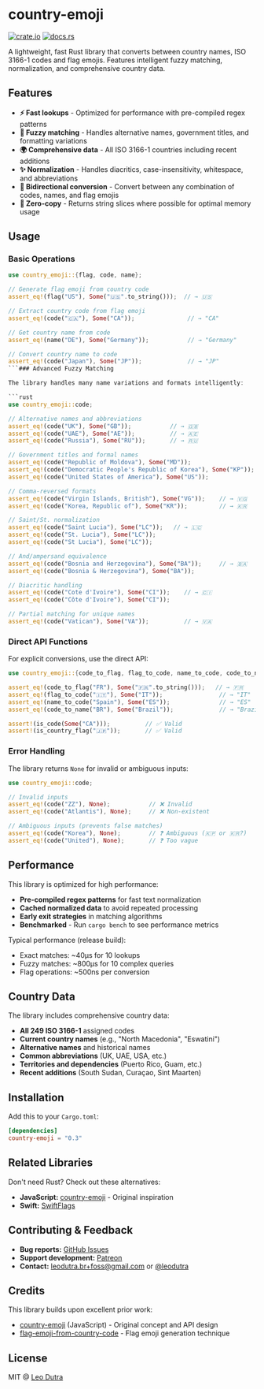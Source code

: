 # country-emoji

[![crate.io](https://img.shields.io/crates/v/country-emoji)](https://crates.io/crates/country-emoji)
[![docs.rs](https://img.shields.io/docsrs/country-emoji)](https://docs.rs/country-emoji)

A lightweight, fast Rust library that converts between country names, ISO 3166-1 codes and flag emojis. Features intelligent fuzzy matching, normalization, and comprehensive country data.

## Features

- **⚡ Fast lookups** - Optimized for performance with pre-compiled regex patterns
- **🧠 Fuzzy matching** - Handles alternative names, government titles, and formatting variations
- **🌍 Comprehensive data** - All ISO 3166-1 countries including recent additions
- **✨ Normalization** - Handles diacritics, case-insensitivity, whitespace, and abbreviations
- **🔄 Bidirectional conversion** - Convert between any combination of codes, names, and flag emojis
- **🚀 Zero-copy** - Returns string slices where possible for optimal memory usage

## Usage

### Basic Operations

```rust
use country_emoji::{flag, code, name};

// Generate flag emoji from country code
assert_eq!(flag("US"), Some("🇺🇸".to_string()));  // → 🇺🇸

// Extract country code from flag emoji  
assert_eq!(code("🇨🇦"), Some("CA"));               // → "CA"

// Get country name from code
assert_eq!(name("DE"), Some("Germany"));           // → "Germany"

// Convert country name to code  
assert_eq!(code("Japan"), Some("JP"));             // → "JP"
```### Advanced Fuzzy Matching

The library handles many name variations and formats intelligently:

```rust
use country_emoji::code;

// Alternative names and abbreviations
assert_eq!(code("UK"), Some("GB"));           // → 🇬🇧
assert_eq!(code("UAE"), Some("AE"));          // → 🇦🇪  
assert_eq!(code("Russia"), Some("RU"));       // → 🇷🇺

// Government titles and formal names
assert_eq!(code("Republic of Moldova"), Some("MD"));                        // → 🇲🇩
assert_eq!(code("Democratic People's Republic of Korea"), Some("KP"));      // → 🇰🇵
assert_eq!(code("United States of America"), Some("US"));                   // → 🇺🇸

// Comma-reversed formats
assert_eq!(code("Virgin Islands, British"), Some("VG"));    // → 🇻🇬
assert_eq!(code("Korea, Republic of"), Some("KR"));         // → 🇰🇷

// Saint/St. normalization  
assert_eq!(code("Saint Lucia"), Some("LC"));   // → 🇱🇨
assert_eq!(code("St. Lucia"), Some("LC"));     
assert_eq!(code("St Lucia"), Some("LC"));      

// And/ampersand equivalence
assert_eq!(code("Bosnia and Herzegovina"), Some("BA"));     // → 🇧🇦
assert_eq!(code("Bosnia & Herzegovina"), Some("BA"));       

// Diacritic handling
assert_eq!(code("Cote d'Ivoire"), Some("CI"));    // → 🇨🇮
assert_eq!(code("Côte d'Ivoire"), Some("CI"));    

// Partial matching for unique names
assert_eq!(code("Vatican"), Some("VA"));          // → 🇻🇦
```

### Direct API Functions

For explicit conversions, use the direct API:

```rust
use country_emoji::{code_to_flag, flag_to_code, name_to_code, code_to_name, is_code, is_country_flag};

assert_eq!(code_to_flag("FR"), Some("🇫🇷".to_string()));   // → 🇫🇷
assert_eq!(flag_to_code("🇮🇹"), Some("IT"));                // → "IT"
assert_eq!(name_to_code("Spain"), Some("ES"));              // → "ES"
assert_eq!(code_to_name("BR"), Some("Brazil"));             // → "Brazil"

assert!(is_code(Some("CA")));          // ✅ Valid
assert!(is_country_flag("🇯🇵"));       // ✅ Valid
```

### Error Handling

The library returns `None` for invalid or ambiguous inputs:

```rust
use country_emoji::code;

// Invalid inputs
assert_eq!(code("ZZ"), None);           // ❌ Invalid
assert_eq!(code("Atlantis"), None);     // ❌ Non-existent

// Ambiguous inputs (prevents false matches)
assert_eq!(code("Korea"), None);        // ❓ Ambiguous (🇰🇵 or 🇰🇷?)
assert_eq!(code("United"), None);       // ❓ Too vague
```

## Performance

This library is optimized for high performance:

- **Pre-compiled regex patterns** for fast text normalization
- **Cached normalized data** to avoid repeated processing
- **Early exit strategies** in matching algorithms
- **Benchmarked** - Run `cargo bench` to see performance metrics

Typical performance (release build):
- Exact matches: ~40μs for 10 lookups
- Fuzzy matches: ~800μs for 10 complex queries
- Flag operations: ~500ns per conversion

## Country Data

The library includes comprehensive country data:

- **All 249 ISO 3166-1** assigned codes
- **Current country names** (e.g., "North Macedonia", "Eswatini")
- **Alternative names** and historical names
- **Common abbreviations** (UK, UAE, USA, etc.)
- **Territories and dependencies** (Puerto Rico, Guam, etc.)
- **Recent additions** (South Sudan, Curaçao, Sint Maarten)

## Installation

Add this to your `Cargo.toml`:

```toml
[dependencies]
country-emoji = "0.3"
```

## Related Libraries

Don't need Rust? Check out these alternatives:

- **JavaScript:** [country-emoji](https://github.com/meeDamian/country-emoji) - Original inspiration
- **Swift:** [SwiftFlags](https://github.com/BubiDevs/SwiftFlags)

## Contributing & Feedback

- **Bug reports:** [GitHub Issues](https://github.com/leodutra/country-emoji/issues/new)
- **Support development:** [Patreon](https://patreon.com/leodutra)
- **Contact:** leodutra.br+foss@gmail.com or [@leodutra](http://twitter.com/leodutra)

## Credits

This library builds upon excellent prior work:

- [country-emoji](https://github.com/meeDamian/country-emoji) (JavaScript) - Original concept and API design
- [flag-emoji-from-country-code](https://github.com/bendodson/flag-emoji-from-country-code) - Flag emoji generation technique



## License

MIT @ [Leo Dutra](https://github.com/leodutra)
